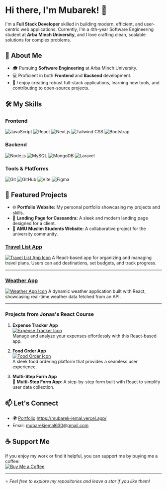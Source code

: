 # Hi there, I'm Mubarek! 👋

I'm a **Full Stack Developer** skilled in building modern, efficient, and user-centric web applications. Currently, I'm a 4th-year Software Engineering student at **Arba Minch University**, and I love crafting clean, scalable solutions for complex problems.

## 🚀 About Me
- 🎓 Pursuing **Software Engineering** at Arba Minch University.
- 💻 Proficient in both **Frontend** and **Backend** development.
- 🌟 I enjoy creating robust full-stack applications, learning new tools, and contributing to open-source projects.

## 🛠️ My Skills

### **Frontend**
![JavaScript](https://img.shields.io/badge/-JavaScript-F7DF1E?logo=javascript&logoColor=black&style=for-the-badge)
![React](https://img.shields.io/badge/-React-61DAFB?logo=react&logoColor=white&style=for-the-badge)
![Next.js](https://img.shields.io/badge/-Next.js-000000?logo=next.js&logoColor=white&style=for-the-badge)
![Tailwind CSS](https://img.shields.io/badge/-Tailwind%20CSS-38B2AC?logo=tailwind-css&logoColor=white&style=for-the-badge)
![Bootstrap](https://img.shields.io/badge/-Bootstrap-7952B3?logo=bootstrap&logoColor=white&style=for-the-badge)

### **Backend**
![Node.js](https://img.shields.io/badge/-Node.js-339933?logo=node.js&logoColor=white&style=for-the-badge)
![MySQL](https://img.shields.io/badge/-MySQL-4479A1?logo=mysql&logoColor=white&style=for-the-badge)
![MongoDB](https://img.shields.io/badge/-MongoDB-47A248?logo=mongodb&logoColor=white&style=for-the-badge)
![Laravel](https://img.shields.io/badge/-Laravel-FF2D20?logo=laravel&logoColor=white&style=for-the-badge)

### **Tools & Platforms**
![Git](https://img.shields.io/badge/-Git-F05032?logo=git&logoColor=white&style=for-the-badge)
![GitHub](https://img.shields.io/badge/-GitHub-181717?logo=github&logoColor=white&style=for-the-badge)
![Vite](https://img.shields.io/badge/-Vite-646CFF?logo=vite&logoColor=white&style=for-the-badge)
![Figma](https://img.shields.io/badge/-Figma-F24E1E?logo=figma&logoColor=white&style=for-the-badge)

## 🌟 Featured Projects
- 🌐 **Portfolio Website:** My personal portfolio showcasing my projects and skills.
- 🚀 **Landing Page for Cassandra:** A sleek and modern landing page designed for a client.
- 🌟 **AMU Muslim Students Website:** A collaborative project for the university community.


### [Travel List App](#)
[![Travel List App Icon](https://img.shields.io/badge/Project%20Icon-Travel%20List%20App-blue?style=flat-square&logo=react)](https://www.iconfinder.com/icons/3952551/airplane_trip_travel_icon)
A React-based app for organizing and managing travel plans. Users can add destinations, set budgets, and track progress.

---

### [Weather App](#)
[![Weather App Icon](https://img.shields.io/badge/Weather%20App-Weather-blue?style=flat-square&logo=react)](https://www.iconfinder.com/icons/3038889/weather_icon)
A dynamic weather application built with React, showcasing real-time weather data fetched from an API.

---

### Projects from Jonas's React Course
1. **Expense Tracker App**  
   [![Expense Tracker Icon](https://img.shields.io/badge/Expense%20Tracker-Expense-blue?style=flat-square&logo=react)](https://www.iconfinder.com/icons/3952552/expense_icon)  
   Manage and analyze your expenses effortlessly with this React-based app.

2. **Food Order App**  
   [![Food Order Icon](https://img.shields.io/badge/Food%20Order-Food-blue?style=flat-square&logo=react)](https://www.iconfinder.com/icons/3952543/food_icon)  
   A sleek food ordering platform that provides a seamless user experience.

3. **Multi-Step Form App**  
   📝 **Multi-Step Form App**: A step-by-step form built with React to simplify user data collection.

## 📫 Let's Connect
- 🌍 [Portfolio](#) https://mubarek-jemal.vercel.app/
- Email: mubarekjemal630@gmail.com 


## ☕ Support Me
If you enjoy my work or find it helpful, you can support me by buying me a coffee:  
[![Buy Me a Coffee](https://img.shields.io/badge/-Buy%20Me%20a%20Coffee-ffdd00?style=for-the-badge&logo=buy-me-a-coffee&logoColor=black)](https://buymeacoffee.com/mubarek26)

---

⭐️ _Feel free to explore my repositories and leave a star if you like them!_
